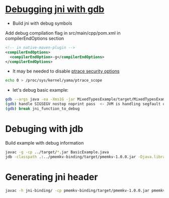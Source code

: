 # [Debugging jni with gdb](https://medium.com/@pirogov.alexey/gdb-debug-native-part-of-java-application-c-c-libraries-and-jdk-6593af3b4f3f)

* Build jni with debug symbols

Add debug compilation flag in src/main/cpp/pom.xml in compilerEndOptions section

```xml
<!-- in native-maven-plugin -->
<compilerEndOptions>
  <compilerEndOption>-g</compilerEndOptions>
</compilerEndOptions>
```

* It may be needed to disable [ptrace security options](https://www.kernel.org/doc/Documentation/security/Yama.txt)

```sh
echo 0 > /proc/sys/kernel/yama/ptrace_scope
```

* let's debug basic example:

```sh
gdb --args java -ea -Xms1G -jar MixedTypesExample/target/MixedTypesExample-1.0.0-jar-with-dependencies.jar
(gdb) handle SIGSEGV nostop noprint pass  <- JVM is handling segfault on its own, so need to disable it in gdb
(gdb) break jni_function_to_debug
```

# Debuging with jdb

Build example with debug information

```sh
javac -g -cp ../target/*.jar BasicExample.java
jdb -classpath .:../pmemkv-binding/target/pmemkv-1.0.0.jar -Djava.library.path=../jni-binding/target MixedTypesExample
```

# Generating jni header

```sh
javac -h jni-binding/ -cp pmemkv-binding/target/pmemkv-1.0.0.jar pmemkv-binding/src/main/java/io/pmem/pmemkv/Database.java
```
